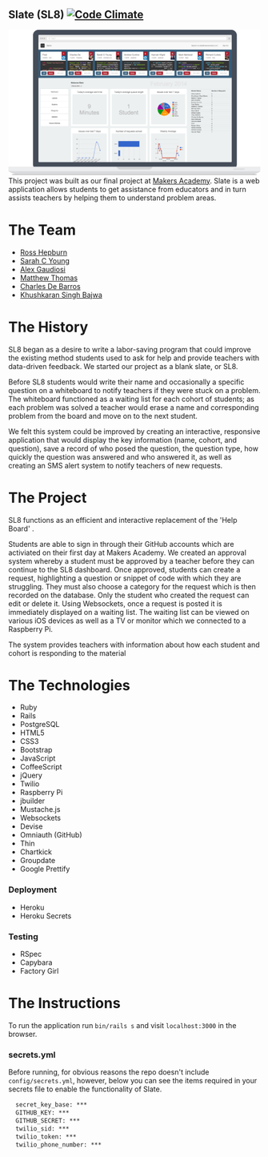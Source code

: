 Slate (SL8) [![Code Climate](https://codeclimate.com/github/slateapp/slate.png)](https://codeclimate.com/github/slateapp/slate)
---
![](screenshot.png?raw=true)
This project was built as our final project at [Makers
Academy](http://www.makersacademy.com). Slate is a web
application allows students to get assistance from
educators and in turn assists teachers by helping them
to understand problem areas.

# The Team
* [Ross Hepburn](https://github.com/RossHepburn)
* [Sarah C Young](https://github.com/sarahseewhy)
* [Alex Gaudiosi](https://github.com/alexgaudiosi)
* [Matthew Thomas](https://github.com/Lycanstrife)
* [Charles De Barros](https://github.com/Charliebr73)
* [Khushkaran Singh Bajwa](https://github.com/khushkaran)

# The History
SL8 began as a desire to write a labor-saving program that could improve the existing method students used to ask for help and provide teachers with data-driven feedback. We started our project as a blank slate, or SL8. 

Before SL8 students would write their name and occasionally a specific question on a whiteboard to notify teachers if they were stuck on a problem. The whiteboard functioned as a waiting list for each cohort of students; as each problem was solved a teacher would erase a name and corresponding problem from the board and move on to the next student. 

We felt this system could be improved by creating an interactive, responsive application that would display the key information (name, cohort, and question), save a record of who posed the question, the question type, how quickly the question was answered and who answered it, as well as creating an SMS alert system to notify teachers of new requests.

# The Project
SL8 functions as an efficient and interactive replacement of the 'Help Board' . 

Students are able to sign in through their GitHub accounts which are activiated on their first day at Makers Academy. We created an approval system whereby a student must be approved by a teacher before they can continue to the SL8 dashboard. Once approved, students can create a request, highlighting a question or snippet of code with which they are struggling. They must also choose a category for the request which is then recorded on the database. Only the student who created the request can edit or delete it. Using Websockets, once a request is posted it is immediately displayed on a waiting list. The waiting list can be viewed on various iOS devices as well as a TV or monitor which we connected to a Raspberry Pi.

The system provides teachers with information about how each student and cohort is responding to the material 

# The Technologies
* Ruby
* Rails
* PostgreSQL
* HTML5
* CSS3
* Bootstrap
* JavaScript
* CoffeeScript
* jQuery
* Twilio
* Raspberry Pi
* jbuilder
* Mustache.js
* Websockets
* Devise
* Omniauth (GitHub)
* Thin
* Chartkick
* Groupdate
* Google Prettify

### Deployment
* Heroku
* Heroku Secrets

### Testing
* RSpec
* Capybara
* Factory Girl


# The Instructions
To run the application run `bin/rails s` and visit
`localhost:3000` in the browser.

### secrets.yml
Before running, for obvious reasons the repo doesn't include
`config/secrets.yml`, however, below you can see the items required
in your secrets file to enable the functionality of Slate.
```
  secret_key_base: ***
  GITHUB_KEY: ***
  GITHUB_SECRET: ***
  twilio_sid: ***
  twilio_token: ***
  twilio_phone_number: ***
```
